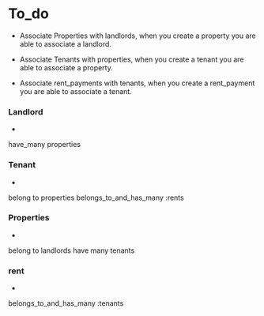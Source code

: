 # To_do

- Associate Properties with landlords, when you create a property you are able to associate a landlord. 

- Associate Tenants with properties, when you create a tenant you are able to associate a property. 

- Associate rent_payments with tenants, when you create a rent_payment you are able to associate a tenant. 


### Landlord
- 
have_many properties 

### Tenant 
- 
belong to properties
belongs_to_and_has_many :rents

### Properties
- 
belong to landlords
have many tenants


### rent
- 
belongs_to_and_has_many :tenants
